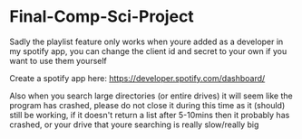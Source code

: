 # Final-Comp-Sci-Project

Sadly the playlist feature only works when youre added as a developer in my spotify app, you can change the client id and secret to your own if you want to use them yourself

Create a spotify app here: https://developer.spotify.com/dashboard/

Also when you search large directories (or entire drives) it will seem like the program has crashed, please do not close it during this time as it (should) still be working, if it doesn't return a list after 5-10mins then it probably has crashed, or your drive that youre searching is really slow/really big
